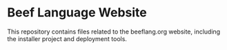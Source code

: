 # Beef Language Website

This repository contains files related to the beeflang.org website, including the installer project and deployment tools.
